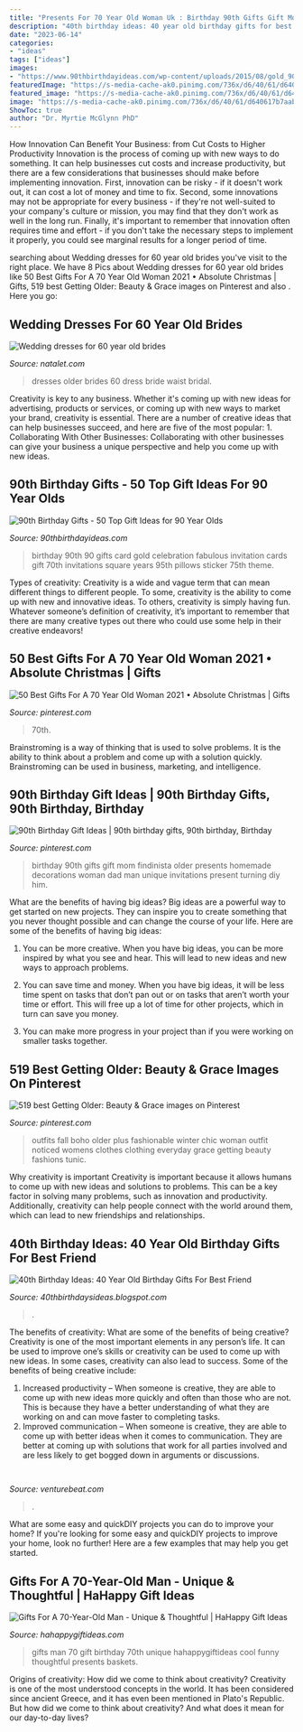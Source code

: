 ```yaml
---
title: "Presents For 70 Year Old Woman Uk : Birthday 90th Gifts Gift Mom Findinista Older Presents Homemade Decorations Woman Dad Man Unique Invitations Present Turning Diy Him"
description: "40th birthday ideas: 40 year old birthday gifts for best friend"
date: "2023-06-14"
categories:
- "ideas"
tags: ["ideas"]
images:
- "https://www.90thbirthdayideas.com/wp-content/uploads/2015/08/gold_90th_birthday_celebration_world_best_fabulous_pillow-r4be3a34f0e854eb888715ba50f2871e0_i5fqz_8byvr_512.jpg"
featuredImage: "https://s-media-cache-ak0.pinimg.com/736x/d6/40/61/d640617b7aab62a61f6988bba04c6d43--fashion-over---fashion.jpg"
featured_image: "https://s-media-cache-ak0.pinimg.com/736x/d6/40/61/d640617b7aab62a61f6988bba04c6d43--fashion-over---fashion.jpg"
image: "https://s-media-cache-ak0.pinimg.com/736x/d6/40/61/d640617b7aab62a61f6988bba04c6d43--fashion-over---fashion.jpg"
ShowToc: true
author: "Dr. Myrtie McGlynn PhD"
---
```



How Innovation Can Benefit Your Business: from Cut Costs to Higher Productivity
Innovation is the process of coming up with new ways to do something. It can help businesses cut costs and increase productivity, but there are a few considerations that businesses should make before implementing innovation. First, innovation can be risky - if it doesn't work out, it can cost a lot of money and time to fix. Second, some innovations may not be appropriate for every business - if they're not well-suited to your company's culture or mission, you may find that they don't work as well in the long run. Finally, it's important to remember that innovation often requires time and effort - if you don't take the necessary steps to implement it properly, you could see marginal results for a longer period of time.

	

		
searching about Wedding dresses for 60 year old brides you've visit to the right place. We have 8 Pics about Wedding dresses for 60 year old brides like 50 Best Gifts For A 70 Year Old Woman 2021 • Absolute Christmas | Gifts, 519 best Getting Older: Beauty &amp; Grace images on Pinterest and also . Here you go:
		
    
## Wedding Dresses For 60 Year Old Brides

<img loading=lazy src="http://natalet.com/images5/0820/wedding-dresses-for-60-year-old-brides/wedding-dresses-for-60-year-old-brides-48_8.jpg" onerror="this.onerror=null;this.src='https://tse4.mm.bing.net/th?id=OIP.L_AoTr8q701Yrucgjk3XhwAAAA&amp;pid=15.1';" alt="Wedding dresses for 60 year old brides">

_Source: natalet.com_

>dresses older brides 60 dress bride waist bridal. 

	

Creativity is key to any business. Whether it's coming up with new ideas for advertising, products or services, or coming up with new ways to market your brand, creativity is essential. There are a number of creative ideas that can help businesses succeed, and here are five of the most popular: 1. Collaborating With Other Businesses: Collaborating with other businesses can give your business a unique perspective and help you come up with new ideas.

    
## 90th Birthday Gifts - 50 Top Gift Ideas For 90 Year Olds

<img loading=lazy src="https://www.90thbirthdayideas.com/wp-content/uploads/2015/08/gold_90th_birthday_celebration_world_best_fabulous_pillow-r4be3a34f0e854eb888715ba50f2871e0_i5fqz_8byvr_512.jpg" onerror="this.onerror=null;this.src='https://tse3.mm.bing.net/th?id=OIP.l3Y62qHLwsWkD5gfZRAVzwHaHa&amp;pid=15.1';" alt="90th Birthday Gifts - 50 Top Gift Ideas for 90 Year Olds">

_Source: 90thbirthdayideas.com_

>birthday 90th 90 gifts card gold celebration fabulous invitation cards gift 70th invitations square years 95th pillows sticker 75th theme. 

	

Types of creativity:
Creativity is a wide and vague term that can mean different things to different people. To some, creativity is the ability to come up with new and innovative ideas. To others, creativity is simply having fun. Whatever someone’s definition of creativity, it’s important to remember that there are many creative types out there who could use some help in their creative endeavors!

    
## 50 Best Gifts For A 70 Year Old Woman 2021 • Absolute Christmas | Gifts

<img loading=lazy src="https://i.pinimg.com/736x/c9/44/9a/c9449ac4b37805ff56904385228e111c.jpg" onerror="this.onerror=null;this.src='https://tse2.mm.bing.net/th?id=OIP.FxreVNaU3SoK_E65W7L3MQHaLG&amp;pid=15.1';" alt="50 Best Gifts For A 70 Year Old Woman 2021 • Absolute Christmas | Gifts">

_Source: pinterest.com_

>70th. 

	

Brainstroming is a way of thinking that is used to solve problems. It is the ability to think about a problem and come up with a solution quickly. Brainstroming can be used in business, marketing, and intelligence.

    
## 90th Birthday Gift Ideas | 90th Birthday Gifts, 90th Birthday, Birthday

<img loading=lazy src="https://i.pinimg.com/736x/7d/ca/e6/7dcae6dee7c27134b861bc79025e0fc2.jpg" onerror="this.onerror=null;this.src='https://tse2.mm.bing.net/th?id=OIP.L0moylOwax1X_n6OzCTdMwHaLH&amp;pid=15.1';" alt="90th Birthday Gift Ideas | 90th birthday gifts, 90th birthday, Birthday">

_Source: pinterest.com_

>birthday 90th gifts gift mom findinista older presents homemade decorations woman dad man unique invitations present turning diy him. 

	

What are the benefits of having big ideas?
Big ideas are a powerful way to get started on new projects. They can inspire you to create something that you never thought possible and can change the course of your life. Here are some of the benefits of having big ideas:
1. You can be more creative. When you have big ideas, you can be more inspired by what you see and hear. This will lead to new ideas and new ways to approach problems.

2. You can save time and money. When you have big ideas, it will be less time spent on tasks that don’t pan out or on tasks that aren’t worth your time or effort. This will free up a lot of time for other projects, which in turn can save you money.

3. You can make more progress in your project than if you were working on smaller tasks together.

    
## 519 Best Getting Older: Beauty &amp; Grace Images On Pinterest

<img loading=lazy src="https://s-media-cache-ak0.pinimg.com/736x/d6/40/61/d640617b7aab62a61f6988bba04c6d43--fashion-over---fashion.jpg" onerror="this.onerror=null;this.src='https://tse1.mm.bing.net/th?id=OIP.71kOrHHqWimCyFj_LpOeKAHaOD&amp;pid=15.1';" alt="519 best Getting Older: Beauty &amp; Grace images on Pinterest">

_Source: pinterest.com_

>outfits fall boho older plus fashionable winter chic woman outfit noticed womens clothes clothing everyday grace getting beauty fashions tunic. 

	

Why creativity is important
Creativity is important because it allows humans to come up with new ideas and solutions to problems. This can be a key factor in solving many problems, such as innovation and productivity. Additionally, creativity can help people connect with the world around them, which can lead to new friendships and relationships.

    
## 40th Birthday Ideas: 40 Year Old Birthday Gifts For Best Friend

<img loading=lazy src="https://lh6.googleusercontent.com/proxy/i4UZ6d2v41w9Bfa42-3mlel5PV2ifZEXqkDdcs2b5bndOAOrYebVeUNbzzLgGRSmm9Z9IgRw-Mo6QhHjk3cQ641yyOUgiNRuuIj9e0MwwkovutzvcejMz4Ymcx0qWbUCV7NpKPUUHVhT3zQn9H7mKLyWTLPWV2xyhZTYWkWlkIBsF05_oWE9HWoKc7hZb6qGF3g=w1200-h630-p-k-no-nu" onerror="this.onerror=null;this.src='https://tse2.mm.bing.net/th?id=OIP.16QdEo_09Nrts6RClVMZ1wAAAA&amp;pid=15.1';" alt="40th Birthday Ideas: 40 Year Old Birthday Gifts For Best Friend">

_Source: 40thbirthdaysideas.blogspot.com_

>. 

	

The benefits of creativity: What are some of the benefits of being creative?
Creativity is one of the most important elements in any person’s life. It can be used to improve one’s skills or creativity can be used to come up with new ideas. In some cases, creativity can also lead to success. Some of the benefits of being creative include: 
1. Increased productivity – When someone is creative, they are able to come up with new ideas more quickly and often than those who are not. This is because they have a better understanding of what they are working on and can move faster to completing tasks. 
2. Improved communication – When someone is creative, they are able to come up with better ideas when it comes to communication. They are better at coming up with solutions that work for all parties involved and are less likely to get bogged down in arguments or discussions. 

    
## 

<img loading=lazy src="https://venturebeat.com/wp-content/uploads/2018/09/IMG_20180903_102707-1.jpg?w=757" onerror="this.onerror=null;this.src='https://tse3.mm.bing.net/th?id=OIP.Dnhhdm2edEw4m6F1HTB_ZgHaF3&amp;pid=15.1';" alt="">

_Source: venturebeat.com_

>. 

	

What are some easy and quickDIY projects you can do to improve your home?
If you're looking for some easy and quickDIY projects to improve your home, look no further! Here are a few examples that may help you get started.

    
## Gifts For A 70-Year-Old Man - Unique &amp; Thoughtful | HaHappy Gift Ideas

<img loading=lazy src="https://hahappygiftideas.com/wp-content/uploads/2017/06/gifts-for-a-70-year-old-man.jpg" onerror="this.onerror=null;this.src='https://tse2.mm.bing.net/th?id=OIP.qAaVNrt5VE7GB_HTs06ylAHaLG&amp;pid=15.1';" alt="Gifts For A 70-Year-Old Man - Unique &amp; Thoughtful | HaHappy Gift Ideas">

_Source: hahappygiftideas.com_

>gifts man 70 gift birthday 70th unique hahappygiftideas cool funny thoughtful presents baskets. 

	

Origins of creativity: How did we come to think about creativity?
Creativity is one of the most understood concepts in the world. It has been considered since ancient Greece, and it has even been mentioned in Plato's Republic. But how did we come to think about creativity? And what does it mean for our day-to-day lives?

